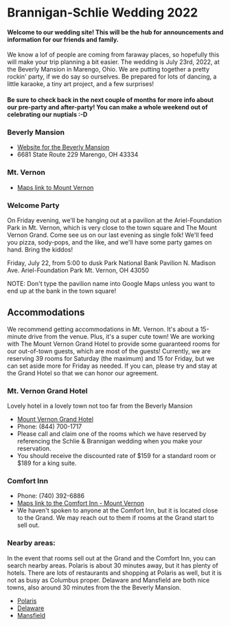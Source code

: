# Brannigan-Schlie Wedding 2022

#### Welcome to our wedding site! This will be the hub for announcements and information for our friends and family. 
We know a lof of people are coming from faraway places, so hopefully this will make your trip planning a bit easier. The wedding is July 23rd, 2022, at the Beverly Mansion in Marengo, Ohio. We are putting together a pretty rockin' party, if we do say so ourselves. Be prepared for lots of dancing, a little karaoke, a tiny art project, and a few surprises!

#### Be sure to check back in the next couple of months for more info about our pre-party and after-party! You can make a whole weekend out of celebrating our nuptials :-D

### Beverly Mansion 
- [Website for the Beverly Mansion](https://www.thebeverlymansion.com/) 
- 6681 State Route 229 Marengo, OH 43334

### Mt. Vernon
- [Maps link to Mount Vernon](https://goo.gl/maps/aywnEZDnatqW1mQB9)

### Welcome Party
On Friday evening, we'll be hanging out at a pavilion at the Ariel-Foundation Park in Mt. Vernon, which is very close to the town square and The Mount Vernon Grand. Come see us on our last evening as single folk! We'll feed you pizza, sody-pops, and the like, and we'll have some party games on hand. Bring the kiddos!

Friday, July 22, from 5:00 to dusk  Park National Bank Pavilion  N. Madison Ave.  Ariel-Foundation Park  Mt. Vernon, OH 43050

NOTE: Don't type the pavilion name into Google Maps unless you want to end up at the bank in the town square!

## Accommodations

We recommend getting accommodations in Mt. Vernon. It's about a 15-minute drive from the venue. Plus, it's a super cute town! We are working with The Mount Vernon Grand Hotel to provide some guaranteed rooms for our out-of-town guests, which are most of the guests! Currently, we are reserving 39 rooms for Saturday (the maximum) and 15 for Friday, but we can set aside more for Friday as needed. If you can, please try and stay at the Grand Hotel so that we can honor our agreement. 

### Mt. Vernon Grand Hotel

Lovely hotel in a lovely town not too far from the Beverly Mansion 
- [Mount Vernon Grand Hotel](https://www.mountvernongrand.com/)
- Phone: (844) 700-1717
- Please call and claim one of the rooms which we have reserved by referencing the Schlie & Brannigan wedding when you make your reservation.
- You should receive the discounted rate of $159 for a standard room or $189 for a king suite.

### Comfort Inn
- Phone: (740) 392-6886
- [Maps link to the Comfort Inn - Mount Vernon](https://goo.gl/maps/FecDdsAZ37bGDb1W6)
- We haven't spoken to anyone at the Comfort Inn, but it is located close to the Grand. We may reach out to them if rooms at the Grand start to sell out.

### Nearby areas:
In the event that rooms sell out at the Grand and the Comfort Inn, you can search nearby areas. Polaris is about 30 minutes away, but it has plenty of hotels. There are lots of restaurants and shopping at Polaris as well, but it is not as busy as Columbus proper. Delaware and Mansfield are both nice towns, also around 30 minutes from the the Beverly Mansion. 

- [Polaris](https://www.google.com/maps/search/Hotels/@40.1456238,-82.9908124,15z/data=!3m1!4b1!4m8!2m7!3m6!1sHotels!2sPolaris+Fashion+Place,+1500+Polaris+Pkwy,+Columbus,+OH+43240!3s0x8838f54190800c29:0xa9f1bd1cd983f3f7!4m2!1d-82.9820576!2d40.1456242)
- [Delaware](https://www.google.com/maps/search/delaware+oh+hotels/@40.2930081,-83.0891278,14z/data=!3m1!4b1)
- [Mansfield](https://www.google.com/maps/search/Hotels/@40.7661275,-82.5936791,12z/data=!3m1!4b1)
